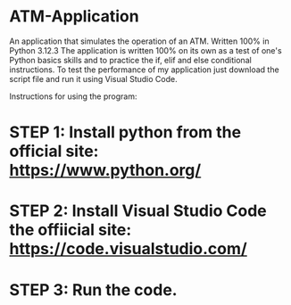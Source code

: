 # ATM-Application
An application that simulates the operation of an ATM. Written 100% in Python 3.12.3 The application is written 100% on its own as a test of one's Python basics skills and to practice the if, elif and else conditional instructions. To test the performance of my application just download the script file and run it using Visual Studio Code.

Instructions for using the program:
# STEP 1: Install python from the official site: https://www.python.org/
# STEP 2: Install Visual Studio Code the offiicial site: https://code.visualstudio.com/
# STEP 3: Run the code.
